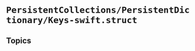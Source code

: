 # ``PersistentCollections/PersistentDictionary/Keys-swift.struct``

<!-- Summary -->

<!-- ## Overview -->

## Topics

